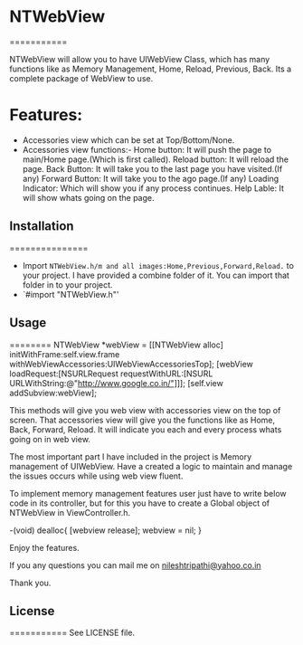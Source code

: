 # NTWebView
===========

NTWebView will allow you to have UIWebView Class, which has many functions like as Memory Management, Home, Reload, Previous, Back. Its a complete package of WebView to use.


Features:
=========
- Accessories view which can be set at Top/Bottom/None.
- Accessories view functions:-
	Home button: It will push the page to main/Home page.(Which is first called).
	Reload button: It will reload the page.
	Back Button: It will take you to the last page you have visited.(If any)
	Forward Button: It will take you to the ago  page.(If any)
	Loading Indicator: Which will show you if any process continues.
	Help Lable: It will show whats going on the page.


## Installation
===============
* Import `NTWebView.h/m and all images:Home,Previous,Forward,Reload.` to your project. I have provided a combine folder of it. You can import that folder in to your project.
* `#import "NTWebView.h"'


## Usage
========
    NTWebView *webView = [[NTWebView alloc] initWithFrame:self.view.frame withWebViewAccessories:UIWebViewAccessoriesTop];
    [webView loadRequest:[NSURLRequest requestWithURL:[NSURL URLWithString:@"http://www.google.co.in/"]]];
    [self.view addSubview:webView];

This methods will give you web view with accessories view on the top of screen. That accessories view will give you the functions like as Home, Back, Forward, Reload. It will indicate you each and every process whats going on in web view.
 
The most important part I have included in the project is Memory management of UIWebView. Have a created a logic to maintain and manage the issues occurs while using web view fluent. 

To implement memory management features user just have to write below code in its controller, but for this you have to create a Global object of NTWebView in ViewController.h.

-(void) dealloc{
    [webview release];
    webview = nil;
}

Enjoy the features.

If you any questions you can mail me on nileshtripathi@yahoo.co.in

Thank you.

## License
===========
See LICENSE file.
